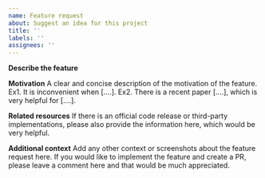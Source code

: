 ```yaml
---
name: Feature request
about: Suggest an idea for this project
title: ''
labels: ''
assignees: ''
---
```


**Describe the feature**

**Motivation**
A clear and concise description of the motivation of the feature.
Ex1. It is inconvenient when \[....\].
Ex2. There is a recent paper \[....\], which is very helpful for \[....\].

**Related resources**
If there is an official code release or third-party implementations, please also provide the information here, which would be very helpful.

**Additional context**
Add any other context or screenshots about the feature request here.
If you would like to implement the feature and create a PR, please leave a comment here and that would be much appreciated.
